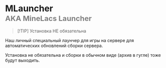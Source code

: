 # MLauncher<br/> <span style="color: gray;"><sup> AKA MineLacs Launcher </sup></span>

> [!TIP] Установка НЕ обязательна

Наш личный специальный лаунчер для игры на сервере для автоматических обновлений сборки сервера.

Установка не обязательна и сборки в обычном виде (архив в гугле) тоже будут выходить.
